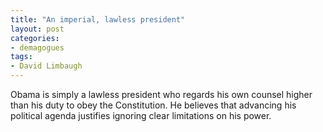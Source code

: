 ```yaml
---
title: "An imperial, lawless president"
layout: post
categories:
- demagogues
tags:
- David Limbaugh
---
```


Obama is simply a lawless president who regards his own counsel higher than his duty to obey the Constitution. He believes that advancing his political agenda justifies ignoring clear limitations on his power.
